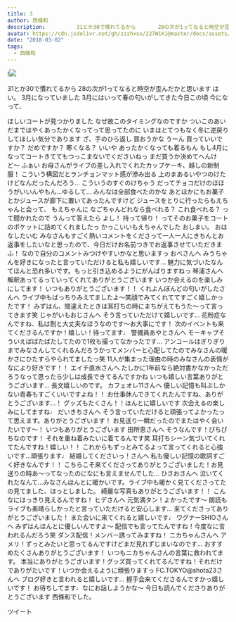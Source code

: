 ```yaml
---
title: 3
author: 西條和
description:          31とか30で慣れてるから       28の次が1ってなると時空が歪んだかと思います        はい。      3月になっていました        3月にはいって春の匂いがしてきた今日この頃         今になって、       ...
avatar: https://cdn.jsdelivr.net/gh/zzzhxxx/227WiKi@master/docs/assets/photo/avatar/nagomi.jpg
date: "2018-03-02"
tags:
  - 西條和
---
```


!![](https://cdn.jsdelivr.net/gh/zzzhxxx/227WiKi-image@master/blog-image/nagomi-2018-03-02_1.jpg)



   31とか30で慣れてるから
 28の次が1ってなると時空が歪んだかと思います
  はい。
3月になっていました
  3月にはいって春の匂いがしてきた今日この頃
   今になって、

 ほしいコートが見つかりました
 なぜ故このタイミングなのですか
  ついこのあいだまではやくあったかくなってって思ってたのに
  いまはとてつもなく冬に逆戻りしてほしい気分であります
ざ、手のひら返し
買おうかな
うーん     買っていいですか？
だめですか？
寒くなる？
いいや   あったかくなっても着るもん
  もし4月になってコートきててもつっこまないでくださいねっ
まだ買うか決めてへんけど〜
 ふぁい
    お母さんがライブの差し入れでくれたカップケーキ、越しの新制服！
 こういう構図だとランチョンマット感が滲み出る
 上のまあるいやつのけたけどなんだったんだろう…
  こういうのすぐのけちゃう
だってチョコだけのほほうがいいんやもん…ゆるして…
みんなは全部食べたのかな
あとほかにもお菓子とかジュースが廊下に置いてあったんですけど
  ジュースをとりに行ったらもえちゃんと会って、
 もえちゃんに    なごちゃんどれなら食べれる？   これ食べれる？
って聞かれたので  うんって答えたら     よし！ 持って帰り！     ってそのお菓子をコートのポケットに詰めてくれましたっ
 かっこいいもえちゃんでした
  おしまい。     おはなしたいむ     みなさんもすごく熱いコメントをくださって一人一人にきちんとお返事をしたいなと思ったので、今日だけお名前つきでお返事させていただきまふ！     なので自分のコメントみつけやすいかなと思いますっ
 おべさんへ  みうちゃんを好きになったと言っていただけると私も嬉しいです… 魅力に気づいたなんてほんと恐れ多いです。もっと引き込めるようにがんばりますねっ    琴浦さんへ  解釈あってるっていってくれてありがとうございます いつか会えるのを楽しみにしてます！ いつもありがとうございます！！     くれよんぼんどの匂いがしたさんへ  ライブ中もばっちりみえてましたよ〜笑顔でみてくれててすごく嬉しかったです！ みずはん、間違えたときは耳打ちの時にまちがえてもうた〜って言ってきます笑
じゃがいもおじさんへ  そう言っていただけて嬉しいです… 花粉症なんですね、私は割と大丈夫なほうなのです〜お大事にです！ 次のイベントも来てくださるんですか！嬉しい！待ってます♩     警備員あやとさんへ  モーキャプそういえばばたばたしてたので1枚も撮ってなかったです… アンコールはぎりぎりまでみなさんしてくれるんだろうかってメンバーと心配してたのでみなさんの暖かさにひたすらやられてましたっ笑 11人が集まった理由の時のみなさんの表情がなにより好きです！！    エイチ直水さんへ  たしかに1年前なら絶対書かなかっただろうなって思ったら少しは成長できてるんですかね いつも嬉しい言葉ありがとうございます… 長文嬉しいのです。    カフェオレ11さんへ  優しい記憶も叫ぶしかない青春もすごくいいですよね！！ お仕事休んできてくれたんですね、ありがとうございます…！ グッズもたくさん！！ほんとに嬉しいです 次会えるの楽しみにしてますね♩     だいきちさんへ  そう言っていただけると頑張ってよかったって思えます。ありがとうございます！ お見送り一瞬だったのでまたはやく会いたいです〜！ いつもありがとうございます
田所恵さんへ  そうなんです！ぴちぴちなのです！ それを重ね着みたいに着てるんです笑 耳打ちシーン気づいてくれてたんですね！嬉しい！！ これからもずっとみてるよって言ってくれると心強いです…頑張ります♩
結婚してくださいっ！さんへ  私も優しい記憶の歌詞すごく好きなんです！！ こちらこそ来てくださってありがとうございました！お見送りの時あ〜ってなったのになにも言えませんでした…     ひさおさんへ  泣いてくれたなんて…みなさんほんとに暖かいです。ライブ中も暖かく見てくださってたの見てました、ほっとしました。 綺麗な写真もありがとうございます！！ こんなにはっきり見えるんですね！    ヒデさんへ  元気満タン！よかったです〜 朗読もライブも素晴らしかったと言っていただけると安心します… 来てくださってありがとうございました！ また会いに来てくれると嬉しいです♩     ワグナーSHIOさんへ  みずはんほんとに優しいんですよ〜 配信でも言ってたんですね！今度なに言われるんだろう笑 ダンス配信！メンバー誘ってみますね！
ニカちゃんさんへ  アメリ！ずっとみたいと思ってるんですけどまだ見れずじまいなのです… おすすめたくさんありがとうございます！ いつもニカちゃんさんの言葉に救われてます。 本当にありがとうございます！グッズ買ってくれてるんですね！それだけでありがたいです！いつか会えるように頑張りますっ     FC.TOKYO@shota23さんへ  ブログ好きと言われると嬉しいです… 握手会来てくださるんですかっ嬉しいです！ お待ちしてます♩なにお話しようかな〜
  今日も読んでくださりありがとうございます     西條和でした。


ツイート



